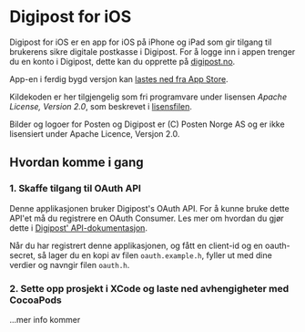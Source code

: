 # Digipost for iOS

Digipost for iOS er en app for iOS på iPhone og iPad som gir tilgang til brukerens sikre digitale postkasse i Digipost. For å logge inn i appen trenger du en konto i Digipost, dette kan du opprette på [digipost.no](https://www.digipost.no/).

App-en i ferdig bygd versjon kan [lastes ned fra App Store](http://itunes.apple.com/no/app/digipost/id441997544?mt=8&uo=4).

Kildekoden er her tilgjengelig som fri programvare under lisensen *Apache License, Version 2.0*, som beskrevet i [lisensfilen](https://github.com/digipost/ios/blob/master/LICENSE "LICENSE").

Bilder og logoer for Posten og Digipost er (C) Posten Norge AS og er ikke lisensiert under Apache Licence, Versjon 2.0.

## Hvordan komme i gang

### 1. Skaffe tilgang til OAuth API

Denne applikasjonen bruker Digipost's OAuth API. For å kunne bruke dette API'et må du registrere en OAuth Consumer. Les mer om hvordan du gjør dette i [Digipost' API-dokumentasjon](https://www.digipost.no/plattform/privat/).

Når du har registrert denne applikasjonen, og fått en client-id og en oauth-secret, så lager du en kopi av filen `oauth.example.h`, fyller ut med dine verdier og navngir filen `oauth.h`.

### 2. Sette opp prosjekt i XCode og laste ned avhengigheter med CocoaPods

...mer info kommer